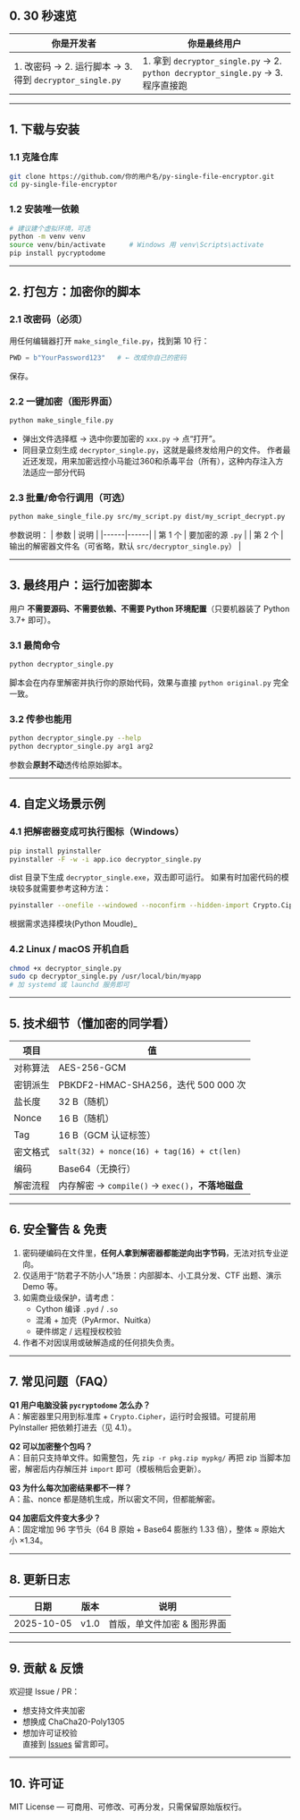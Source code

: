 

## 0. 30 秒速览
| 你是开发者 | 你是最终用户 |
|------------|--------------|
| 1. 改密码 → 2. 运行脚本 → 3. 得到 `decryptor_single.py` | 1. 拿到 `decryptor_single.py` → 2. `python decryptor_single.py` → 3. 程序直接跑 |

---

## 1. 下载与安装
### 1.1 克隆仓库
```bash
git clone https://github.com/你的用户名/py-single-file-encryptor.git
cd py-single-file-encryptor
```

### 1.2 安装唯一依赖
```bash
# 建议建个虚拟环境，可选
python -m venv venv
source venv/bin/activate      # Windows 用 venv\Scripts\activate
pip install pycryptodome
```

---

## 2. 打包方：加密你的脚本
### 2.1 改密码（必须）
用任何编辑器打开 `make_single_file.py`，找到第 10 行：
```python
PWD = b"YourPassword123"   # ← 改成你自己的密码
```
保存。

### 2.2 一键加密（图形界面）
```bash
python make_single_file.py
```
* 弹出文件选择框 → 选中你要加密的 `xxx.py` → 点“打开”。  
* 同目录立刻生成 `decryptor_single.py`，这就是最终发给用户的文件。
作者最近还发现，用来加密远控小马能过360和杀毒平台（所有），这种内存注入方法适应一部分代码
### 2.3 批量/命令行调用（可选）
```bash
python make_single_file.py src/my_script.py dist/my_script_decrypt.py
```
参数说明：
| 参数 | 说明 |
|------|------|
| 第 1 个 | 要加密的源 `.py` |
| 第 2 个 | 输出的解密器文件名（可省略，默认 `src/decryptor_single.py`） |

---

## 3. 最终用户：运行加密脚本
用户 **不需要源码、不需要依赖、不需要 Python 环境配置**（只要机器装了 Python 3.7+ 即可）。

### 3.1 最简命令
```bash
python decryptor_single.py
```
脚本会在内存里解密并执行你的原始代码，效果与直接 `python original.py` 完全一致。

### 3.2 传参也能用
```bash
python decryptor_single.py --help
python decryptor_single.py arg1 arg2
```
参数会**原封不动**透传给原始脚本。

---

## 4. 自定义场景示例
### 4.1 把解密器变成可执行图标（Windows）
```bash
pip install pyinstaller
pyinstaller -F -w -i app.ico decryptor_single.py
```
dist 目录下生成 `decryptor_single.exe`，双击即可运行。
如果有时加密代码的模块较多就需要参考这种方法：
```bash
pyinstaller --onefile --windowed --noconfirm --hidden-import Crypto.Cipher.AES --hidden-import hashlib --hidden-import base64 --name decryptor_mem decryptor_single.py
```
根据需求选择模块(Python Moudle)_
### 4.2  Linux / macOS 开机自启
```bash
chmod +x decryptor_single.py
sudo cp decryptor_single.py /usr/local/bin/myapp
# 加 systemd 或 launchd 服务即可
```

---

## 5. 技术细节（懂加密的同学看）
| 项目 | 值 |
|------|----|
| 对称算法 | AES-256-GCM |
| 密钥派生 | PBKDF2-HMAC-SHA256，迭代 500 000 次 |
| 盐长度 | 32 B（随机） |
| Nonce  | 16 B（随机） |
| Tag    | 16 B（GCM 认证标签） |
| 密文格式 | `salt(32) + nonce(16) + tag(16) + ct(len)` |
| 编码 | Base64（无换行） |
| 解密流程 | 内存解密 → `compile()` → `exec()`，**不落地磁盘** |

---

## 6. 安全警告 & 免责
1. 密码硬编码在文件里，**任何人拿到解密器都能逆向出字节码**，无法对抗专业逆向。  
2. 仅适用于“防君子不防小人”场景：内部脚本、小工具分发、CTF 出题、演示 Demo 等。  
3. 如需商业级保护，请考虑：  
   - Cython 编译 `.pyd` / `.so`  
   - 混淆 + 加壳（PyArmor、Nuitka）  
   - 硬件绑定 / 远程授权校验  
4. 作者不对因误用或破解造成的任何损失负责。

---

## 7. 常见问题（FAQ）
**Q1 用户电脑没装 `pycryptodome` 怎么办？**  
A：解密器里只用到标准库 + `Crypto.Cipher`，运行时会报错。可提前用 PyInstaller 把依赖打进去（见 4.1）。

**Q2 可以加密整个包吗？**  
A：目前只支持单文件。如需整包，先 `zip -r pkg.zip mypkg/` 再把 zip 当脚本加密，解密后内存解压并 `import` 即可（模板稍后会更新）。

**Q3 为什么每次加密结果都不一样？**  
A：盐、nonce 都是随机生成，所以密文不同，但都能解密。

**Q4 加密后文件变大多少？**  
A：固定增加 96 字节头（64 B 原始 + Base64 膨胀约 1.33 倍），整体 ≈ 原始大小 ×1.34。

---

## 8. 更新日志
| 日期 | 版本 | 说明 |
|----|----|------|
| 2025-10-05 | v1.0 | 首版，单文件加密 & 图形界面 |

---

## 9. 贡献 & 反馈
欢迎提 Issue / PR：  
- 想支持文件夹加密  
- 想换成 ChaCha20-Poly1305  
- 想加许可证校验  
直接到 [Issues](https://github.com/你的用户名/py-single-file-encryptor/issues) 留言即可。

---

## 10. 许可证
MIT License — 可商用、可修改、可再分发，只需保留原始版权行。

```
```
